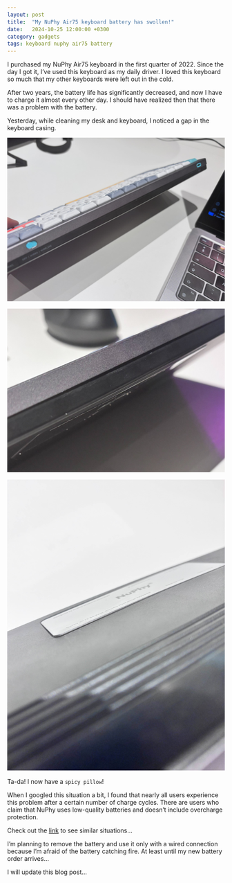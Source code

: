 ```yaml
---
layout: post
title:  "My NuPhy Air75 keyboard battery has swollen!"
date:   2024-10-25 12:00:00 +0300
category: gadgets
tags: keyboard nuphy air75 battery
---
```

I purchased my NuPhy Air75 keyboard in the first quarter of 2022. Since the day I got it, I’ve used this keyboard as my daily driver. I loved this keyboard so much that my other keyboards were left out in the cold.

After two years, the battery life has significantly decreased, and now I have to charge it almost every other day. I should have realized then that there was a problem with the battery.

Yesterday, while cleaning my desk and keyboard, I noticed a gap in the keyboard casing.

![My helpful screenshot](/assets/images/IMG_1877.jpg)

![My helpful screenshot](/assets/images/IMG_1871.jpg)

![My helpful screenshot](/assets/images/IMG_1876.jpg)

Ta-da! I now have a `spicy pillow`!

When I googled this situation a bit, I found that nearly all users experience this problem after a certain number of charge cycles. There are users who claim that NuPhy uses low-quality batteries and doesn’t include overcharge protection.

Check out the [link][google-search] to see similar situations...

I’m planning to remove the battery and use it only with a wired connection because I’m afraid of the battery catching fire. At least until my new battery order arrives...

I will update this blog post...

[google-search]: https://www.google.com/search?q=nuphy+air75+battery+swollen+site%3Awww.reddit.com